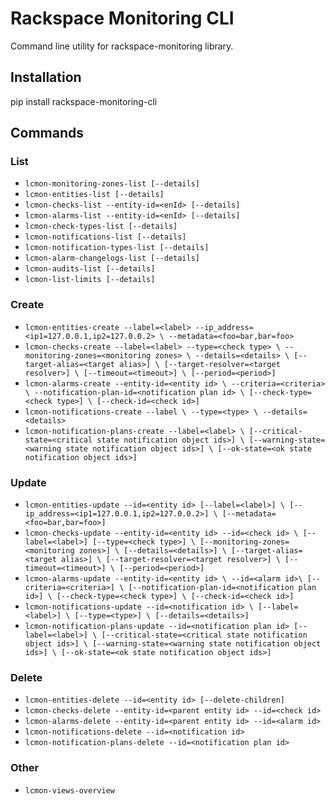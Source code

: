 # Rackspace Monitoring CLI

Command line utility for rackspace-monitoring library.

## Installation

pip install rackspace-monitoring-cli

## Commands

### List

* `lcmon-monitoring-zones-list [--details]`
* `lcmon-entities-list [--details]`
* `lcmon-checks-list --entity-id=<enId> [--details]`
* `lcmon-alarms-list --entity-id=<enId> [--details]`
* `lcmon-check-types-list [--details]`
* `lcmon-notifications-list [--details]`
* `lcmon-notification-types-list [--details]`
* `lcmon-alarm-changelogs-list [--details]`
* `lcmon-audits-list [--details]`
* `lcmon-list-limits [--details]`

### Create

* `lcmon-entities-create --label=<label> --ip_address=<ip1=127.0.0.1,ip2=127.0.0.2> \
                        --metadata=<foo=bar,bar=foo>`
* `lcmon-checks-create --label=<label> --type=<check type> \
                      --monitoring-zones=<monitoring zones> \
                      --details=<details> \
                      [--target-alias=<target alias>] \
                      [--target-resolver=<target resolver>] \
                      [--timeout=<timeout>] \
                      [--period=<period>]`
* `lcmon-alarms-create --entity-id=<entity id> \
                      --criteria=<criteria> \
                      --notification-plan-id=<notification plan id> \
                      [--check-type=<check type>] \
                      [--check-id=<check id>]`
* `lcmon-notifications-create --label \
                      --type=<type> \
                      --details=<details>`
* `lcmon-notification-plans-create --label=<label> \
                      [--critical-state=<critical state notification object ids>] \
                      [--warning-state=<warning state notification object ids>] \
                      [--ok-state=<ok state notification object ids>]`

### Update

* `lcmon-entities-update --id=<entity id> [--label=<label>] \
                        [--ip_address=<ip1=127.0.0.1,ip2=127.0.0.2>] \
                        [--metadata=<foo=bar,bar=foo>]`
* `lcmon-checks-update --entity-id=<entity id> --id=<check id> \
                      [--label=<label>] [--type=<check type>] \
                      [--monitoring-zones=<monitoring zones>] \
                      [--details=<details>] \
                      [--target-alias=<target alias>] \
                      [--target-resolver=<target resolver>] \
                      [--timeout=<timeout>] \
                      [--period=<period>]`
* `lcmon-alarms-update --entity-id=<entity id> \
                      --id=<alarm id>\
                      [--criteria=<criteria>] \
                      [--notification-plan-id=<notification plan id>] \
                      [--check-type=<check type>] \
                      [--check-id=<check id>]`
* `lcmon-notifications-update --id=<notification id> \
                      [--label=<label>] \
                      [--type=<type>] \
                      [--details=<details>]`
* `lcmon-notification-plans-update --id=<notification plan id>
                      [--label=<label>] \
                      [--critical-state=<critical state notification object ids>] \
                      [--warning-state=<warning state notification object ids>] \
                      [--ok-state=<ok state notification object ids>]`

### Delete

* `lcmon-entities-delete --id=<entity id> [--delete-children]`
* `lcmon-checks-delete --entity-id=<parent entity id> --id=<check id>`
* `lcmon-alarms-delete --entity-id=<parent entity id> --id=<alarm id>`
* `lcmon-notifications-delete --id=<notification id>`
* `lcmon-notification-plans-delete --id=<notification plan id>`

### Other

* `lcmon-views-overview`
